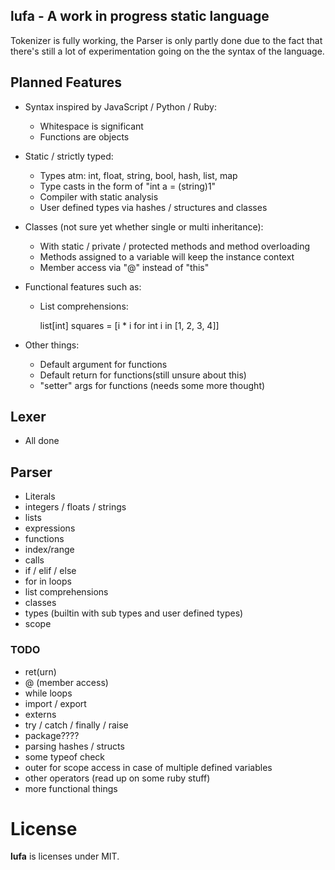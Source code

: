 lufa - A work in progress static language
-----------------------------------------

Tokenizer is fully working, the Parser is only partly done due to the fact that there's
still a lot of experimentation going on the the syntax of the language.


## Planned Features

- Syntax inspired by JavaScript / Python / Ruby:
    
    - Whitespace is significant
    - Functions are objects

- Static / strictly typed:
    
    - Types atm: int, float, string, bool, hash, list, map
    - Type casts in the form of "int a = (string)1"
    - Compiler with static analysis
    - User defined types via hashes / structures and classes

- Classes (not sure yet whether single or multi inheritance):
    
    - With static / private / protected methods and method overloading
    - Methods assigned to a variable will keep the instance context
    - Member access via "@" instead of "this"

- Functional features such as:
    
    - List comprehensions:

        list[int] squares = [i * i for int i in [1, 2, 3, 4]]

- Other things:
    
    - Default argument for functions
    - Default return for functions(still unsure about this)
    - "setter" args for functions (needs some more thought)


## Lexer

- All done


## Parser

- Literals
- integers / floats / strings
- lists
- expressions
- functions
- index/range
- calls
- if / elif / else
- for in loops
- list comprehensions
- classes
- types (builtin with sub types and user defined types)
- scope

### TODO

- ret(urn)
- @ (member access)
- while loops
- import / export
- externs
- try / catch / finally / raise
- package????
- parsing hashes / structs
- some typeof check
- outer for scope access in case of multiple defined variables
- other operators (read up on some ruby stuff)
- more functional things

# License

**lufa** is licenses under MIT.

